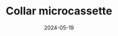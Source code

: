 ---
title: "Collar microcassette"
price: "$15.000"
image: /assets/images/products/collar-microcassette.jpg
alt: "collar microcassette"
modal: "collar-microcassette"
categories:
- Todos	
- Accesorios
date: 2024-05-19
excerpt: "Collar de acero con un microcassette colgado de 3.5 x 5 cm"
slideshow-images:
- /assets/images/products/collar-microcassette.jpg
---